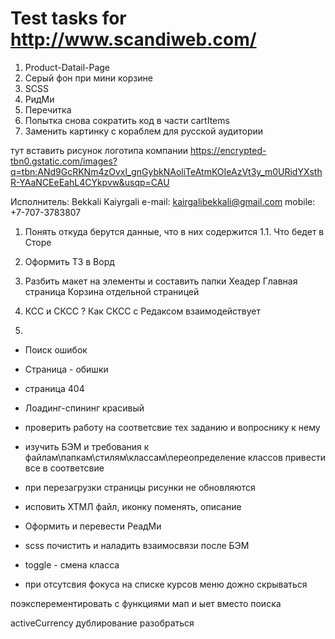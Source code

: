 #  Test tasks for http://www.scandiweb.com/

1. Product-Datail-Page
2. Серый фон при мини корзине
4. SCSS
5. РидМи
6. Перечитка
7. Попытка снова сократить код в части cartItems
8. Заменить картинку с кораблем для русской аудитории


тут вставить рисунок логотипа компании
https://encrypted-tbn0.gstatic.com/images?q=tbn:ANd9GcRKNm4zOvxl_gnGybkNAoliTeAtmKOIeAzVt3y_m0URidYXsthR-YAaNCEeEahL4CYkpvw&usqp=CAU

Исполнитель: Bekkali Kaiyrgali
e-mail: kairgalibekkali@gmail.com
mobile: +7-707-3783807

1. Понять откуда берутся данные, что в них содержится
1.1. Что бедет в Сторе
2. Оформить ТЗ в Ворд
3. Разбить макет на элементы и составить папки
Хеадер
Главная страница
Корзина отдельной страницей

4. КСС и СКСС ? Как СКСС с Редаксом взаимодействует
5. 
- Поиск ошибок
- Страница - обишки
- страница 404
- Лоадинг-спининг красивый
- проверить работу на соответсвие тех заданию и вопроснику к нему
- изучить БЭМ и требования к файлам\папкам\стилям\классам\переопределение классов
привести все в соответсвие
- при перезагрузки страницы рисунки не обновляются
- исповить ХТМЛ файл, иконку поменять, описание
- Оформить и перевести РеадМи
- scss почистить и наладить взаимосвязи после БЭМ

- toggle - смена класса
- при отсутсвия фокуса на списке курсов меню дожно скрываться


поэксперементировать с функциями мап и ыет вместо поиска

activeCurrency дублирование разобраться